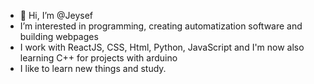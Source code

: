- 👋 Hi, I’m @Jeysef
- I’m interested in programming, creating automatization software and building webpages
- I work with ReactJS, CSS, Html, Python, JavaScript and I'm now also learning C++ for projects with arduino
- I like to learn new things and study.


<!---
Jeysef/Jeysef is a ✨ special ✨ repository because its `README.md` (this file) appears on your GitHub profile.
You can click the Preview link to take a look at your changes.
--->
